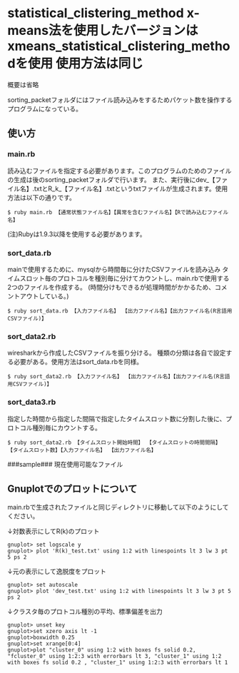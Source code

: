 statistical_clistering_method
x-means法を使用したバージョンはxmeans_statistical_clistering_methodを使用
使用方法は同じ
======================
概要は省略

sorting_packetフォルダにはファイル読み込みをするためパケット数を操作するプログラムになっている。
 
使い方
------
### main.rb ###
読み込むファイルを指定する必要があります。このプログラムのためのファイルの生成は後のsorting_packetフォルダで行います。
また、実行後にdev_【ファイル名】.txtとR_k_【ファイル名】.txtというtxtファイルが生成されます。使用方法は以下の通りです。

	$ ruby main.rb 【通常状態ファイル名】【異常を含むファイル名】【Rで読み込むファイル名】
 (注)Rubyは1.9.3以降を使用する必要があります。

### sort_data.rb ###

mainで使用するために、mysqlから時間毎に分けたCSVファイルを読み込み
タイムスロット毎のプロトコルを種別毎に分けてカウントし、main.rbで使用する2つのファイルを作成する。
(時間分けもできるが処理時間がかかるため、コメントアウトしている。)
 
	$ ruby sort_data.rb 【入力ファイル名】 【出力ファイル名】【出力ファイル名(R言語用CSVファイル)】

### sort_data2.rb ###

wiresharkから作成したCSVファイルを振り分ける。
種類の分類は各自で設定する必要がある。使用方法はsort_data.rbを同様。

	$ ruby sort_data2.rb 【入力ファイル名】 【出力ファイル名】【出力ファイル名(R言語用CSVファイル)】


### sort_data3.rb ###
指定した時間から指定した間隔で指定したタイムスロット数に分割した後に、プロトコル種別毎にカウントする。

	$ ruby sort_data2.rb 【タイムスロット開始時間】 【タイムスロットの時間間隔】 【タイムスロット数】【入力ファイル名】 【出力ファイル名】


###sample###
現在使用可能なファイル

Gnuplotでのプロットについて
----------------
main.rbで生成されたファイルと同じディレクトリに移動して以下のようにしてください。


↓対数表示にしてR(k)のプロット

	gnuplot> set logscale y
	gnuplot> plot 'R(k)_test.txt' using 1:2 with linespoints lt 3 lw 3 pt 5 ps 2 

↓元の表示にして逸脱度をプロット

	gnuplot> set autoscale
	gnuplot> plot 'dev_test.txt' using 1:2 with linespoints lt 3 lw 3 pt 5 ps 2

↓クラスタ毎のプロトコル種別の平均、標準偏差を出力

	gnuplot> unset key
	gnuplot>set xzero axis lt -1
	gnuplot>boxwidth 0.25
	gnuplot>set xrange[0:4]
	gnuplot>plot "cluster_0" using 1:2 with boxes fs solid 0.2, "fcluster_0" using 1:2:3 with errorbars lt 3, "cluster_1" using 1:2 with boxes fs solid 0.2 , "cluster_1" using 1:2:3 with errorbars lt 1


